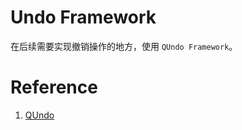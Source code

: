 # Undo Framework
在后续需要实现撤销操作的地方，使用  `QUndo Framework`。


# Reference
1. [QUndo](https://doc.qt.io/qt-5/qundo.html)